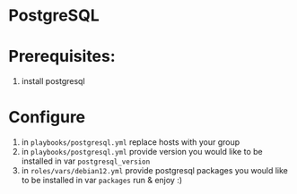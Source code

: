 # PostgreSQL


# Prerequisites:
1. install postgresql


# Configure
1. in ```playbooks/postgresql.yml``` replace hosts with your group
2. in ```playbooks/postgresql.yml``` provide version you would like to be installed in var ```postgresql_version```
3. in ```roles/vars/debian12.yml``` provide postgresql packages you would like to be installed in var ```packages```
run & enjoy :)
